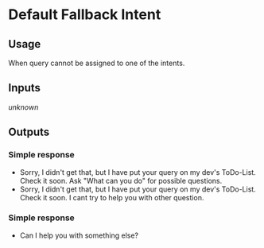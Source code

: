 # Default Fallback Intent
## Usage
When query cannot be assigned to one of the intents.
## Inputs
_unknown_
## Outputs
### Simple response
* Sorry, I didn't get that, but I have put your query on my dev's ToDo-List. Check it soon. Ask "What can you do" for possible questions.
* Sorry, I didn't get that, but I have put your query on my dev's ToDo-List. Check it soon. I cant try to help you with other question.
### Simple response
* Can I help you with something else?
